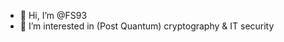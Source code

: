 - 👋 Hi, I’m @FS93
- 👀 I’m interested in (Post Quantum) cryptography & IT security

<!---
FS93/FS93 is a ✨ special ✨ repository because its `README.md` (this file) appears on your GitHub profile.
You can click the Preview link to take a look at your changes.
--->
